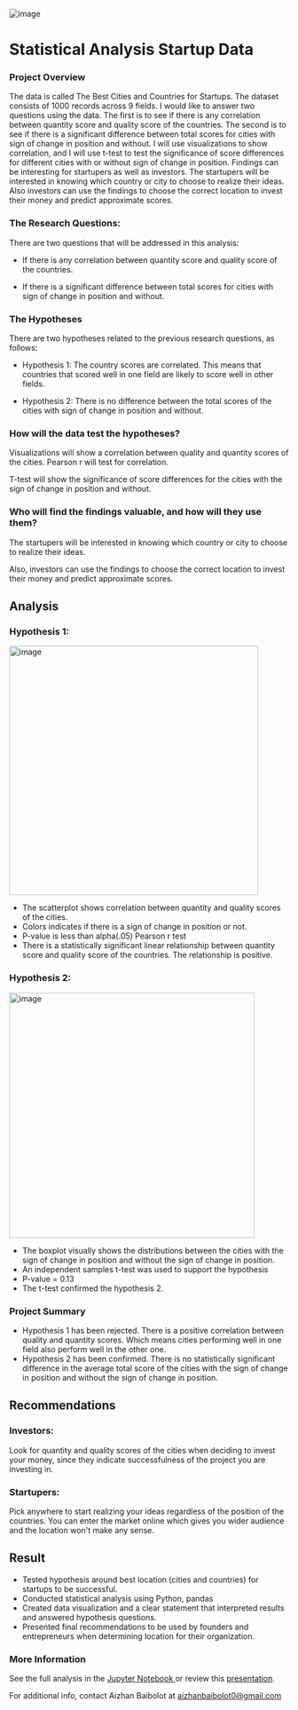 ![image](https://user-images.githubusercontent.com/98500457/200929426-c36372b2-308b-41d0-b5bc-ea168a585372.png)

# **Statistical Analysis Startup Data**
### Project Overview <p>
The data is called The Best Cities and Countries for Startups. The dataset consists of 1000 records across 9 fields. I would like to answer two questions 
using the data. The first is to see if there is any correlation between quantity score and quality score of the countries. The second is to see if there
is a significant difference between total scores for cities with sign of change in position and without. I will use visualizations to show correlation,
and I will use t-test to test the significance of score differences for different cities with or without sign of change in position. Findings can be 
interesting for startupers as well as investors. The startupers will be interested in knowing which country or city to choose to realize their ideas. 
Also investors can use the findings to choose the correct location to invest their money and predict approximate scores.

### The Research Questions: 
There are two questions that will be addressed in this analysis:

* If there is any correlation between quantity score and quality score of the countries.
  
* If there is a significant difference between total scores for cities with sign of change in position and without.
  
### The Hypotheses
There are two hypotheses related to the previous research questions, as follows:
 
* Hypothesis 1: The country scores are correlated. This means that countries that scored well in one field are likely to score well in other fields.
  
* Hypothesis 2: There is no difference between the total scores of the cities with sign of change in position and without.
  
### How will the data test the hypotheses?

Visualizations will show a correlation between quality and quantity scores of the cities. Pearson r will test for correlation.  

T-test will show the significance of score differences for the cities with the sign of change in position and without. 

### Who will find the findings valuable, and how will they use them?

The startupers will be interested in knowing which country or city to choose to realize their ideas. 

Also, investors can use the findings to choose the correct location to invest their money and predict approximate scores.

## Analysis
  
### Hypothesis 1:

<img width="449" alt="image" src="https://user-images.githubusercontent.com/98500457/200925797-3049f621-0a50-45ab-8f30-fd582e536242.png">

* The scatterplot shows correlation between quantity and quality scores of the cities.
* Colors indicates if there is a sign of change in position or not.
* P-value is less than alpha(.05) Pearson r test
* There is a statistically significant linear relationship between quantity score and quality score of the countries. The relationship is positive.

### Hypothesis 2:

<img width="442" alt="image" src="https://user-images.githubusercontent.com/98500457/200926278-105a7fe0-a65f-41e0-961e-40c280c02ef7.png">

* The boxplot visually shows  the distributions between the cities with the sign of change in position and without the sign of change in position.
* An independent samples t-test was used to support the hypothesis 
* P-value = 0.13
* The t-test confirmed the hypothesis 2.

### Project Summary
* Hypothesis 1 has been rejected. There is a positive correlation between quality and quantity scores. Which means cities performing well in one field also perform well in the other one.
* Hypothesis 2 has been confirmed. There is no statistically significant difference in the average total score of the cities with the sign of change in position and without the sign of change in position.

## Recommendations
### Investors:
Look for quantity and quality scores of the cities when deciding to invest your money, since they indicate successfulness of the project you are investing in.
### Startupers:
Pick anywhere to start realizing your ideas regardless of the position of the countries. You can enter the market online which gives you wider audience and the location won't make any sense. 

## Result
* Tested hypothesis around best location (cities and countries) for startups to be successful.
* Conducted statistical analysis using Python, pandas
* Created data visualization and a clear statement that interpreted results and answered hypothesis questions.
* Presented final recommendations to be used by founders and entrepreneurs when determining location for their organization. 

### More Information
See the full analysis in the [Jupyter Notebook ](https://github.com/Aizhanbaibolot/Statistical-Analysis-Startup-Data/blob/main/capstone_3.ipynb) or review this [presentation](https://github.com/Aizhanbaibolot/Statistical-Analysis-Startup-Data/blob/main/capstone3_startups.pdf).

For additional info, contact Aizhan Baibolot at []()aizhanbaibolot0@gmail.com
